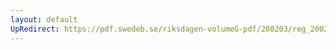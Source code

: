 ```yaml
---
layout: default
UpRedirect: https://pdf.swedeb.se/riksdagen-volumeG-pdf/200203/reg_200203/reg_200203_0189.pdf
---
```

